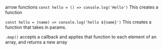 arrow functions
`const hello = () => console.log('Hello')`
This creates a function

`const hello = (name) => console.log('hello ${name}')`
This creates a function that takes in params. 

`.map()` accepts a callback and applies that function to each element of an array, and returns a new array